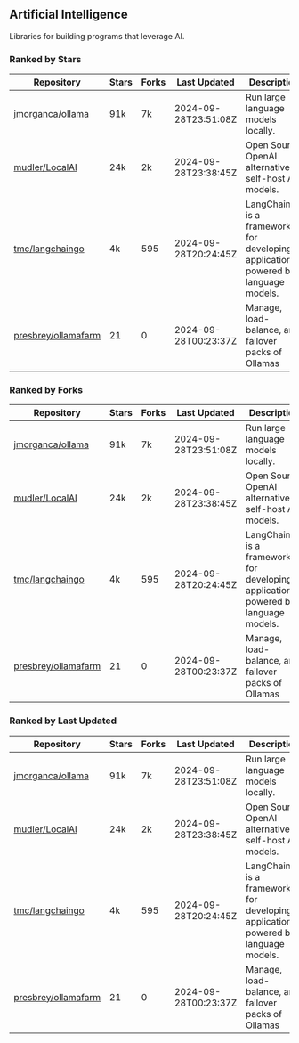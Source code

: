 ## Artificial Intelligence

Libraries for building programs that leverage AI.

### Ranked by Stars

| Repository | Stars | Forks | Last Updated | Description | 
|------------|-------|-------|--------------|-------------|
| [jmorganca/ollama](https://github.com/jmorganca/ollama) | 91k | 7k | 2024-09-28T23:51:08Z |  Run large language models locally. |
| [mudler/LocalAI](https://github.com/mudler/LocalAI) | 24k | 2k | 2024-09-28T23:38:45Z |  Open Source OpenAI alternative, self-host AI models. |
| [tmc/langchaingo](https://github.com/tmc/langchaingo) | 4k | 595 | 2024-09-28T20:24:45Z |  LangChainGo is a framework for developing applications powered by language models. |
| [presbrey/ollamafarm](https://github.com/presbrey/ollamafarm) | 21 | 0 | 2024-09-28T00:23:37Z |  Manage, load-balance, and failover packs of Ollamas |

### Ranked by Forks

| Repository | Stars | Forks | Last Updated | Description | 
|------------|-------|-------|--------------|-------------|
| [jmorganca/ollama](https://github.com/jmorganca/ollama) | 91k | 7k | 2024-09-28T23:51:08Z |  Run large language models locally. |
| [mudler/LocalAI](https://github.com/mudler/LocalAI) | 24k | 2k | 2024-09-28T23:38:45Z |  Open Source OpenAI alternative, self-host AI models. |
| [tmc/langchaingo](https://github.com/tmc/langchaingo) | 4k | 595 | 2024-09-28T20:24:45Z |  LangChainGo is a framework for developing applications powered by language models. |
| [presbrey/ollamafarm](https://github.com/presbrey/ollamafarm) | 21 | 0 | 2024-09-28T00:23:37Z |  Manage, load-balance, and failover packs of Ollamas |

### Ranked by Last Updated

| Repository | Stars | Forks | Last Updated | Description | 
|------------|-------|-------|--------------|-------------|
| [jmorganca/ollama](https://github.com/jmorganca/ollama) | 91k | 7k | 2024-09-28T23:51:08Z |  Run large language models locally. |
| [mudler/LocalAI](https://github.com/mudler/LocalAI) | 24k | 2k | 2024-09-28T23:38:45Z |  Open Source OpenAI alternative, self-host AI models. |
| [tmc/langchaingo](https://github.com/tmc/langchaingo) | 4k | 595 | 2024-09-28T20:24:45Z |  LangChainGo is a framework for developing applications powered by language models. |
| [presbrey/ollamafarm](https://github.com/presbrey/ollamafarm) | 21 | 0 | 2024-09-28T00:23:37Z |  Manage, load-balance, and failover packs of Ollamas |

